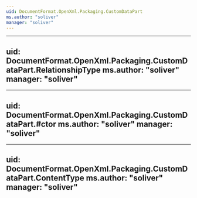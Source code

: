 ```yaml
---
uid: DocumentFormat.OpenXml.Packaging.CustomDataPart
ms.author: "soliver"
manager: "soliver"
---
```


---
uid: DocumentFormat.OpenXml.Packaging.CustomDataPart.RelationshipType
ms.author: "soliver"
manager: "soliver"
---

---
uid: DocumentFormat.OpenXml.Packaging.CustomDataPart.#ctor
ms.author: "soliver"
manager: "soliver"
---

---
uid: DocumentFormat.OpenXml.Packaging.CustomDataPart.ContentType
ms.author: "soliver"
manager: "soliver"
---
